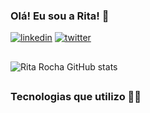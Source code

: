 ### Olá! Eu sou a Rita! 👋


[![linkedin](https://img.shields.io/badge/LinkedIn-0077B5?style=for-the-badge&logo=linkedin&logoColor=white)](https://linkedin.com/in/ritacassiasr)
[![twitter](https://img.shields.io/badge/Twitter-1DA1F2?style=for-the-badge&logo=twitter&logoColor=white)](https://twitter.com/ritacassiasr)

##

![Rita Rocha GitHub stats](https://github-readme-stats.vercel.app/api?username=ritacassiasr&show_icons=true&theme=dracula)


##

### Tecnologias que utilizo 👩‍💻

<div style="display: inline_block"><br/>
<img align="center" alt "html5" src="https://img.shields.io/badge/HTML5-E34F26?style=for-the-badge&logo=html5&logoColor=white"/>
<img align="center" alt "CSS" src="https://img.shields.io/badge/CSS-239120?&style=for-the-badge&logo=css3&logoColor=white"/>
<img align="center" alt "Javascript" src="https://img.shields.io/badge/JavaScript-F7DF1E?style=for-the-badge&logo=javascript&logoColor=black"/>
